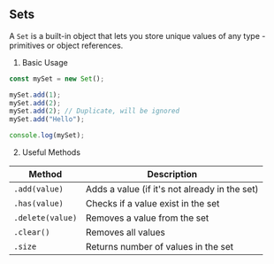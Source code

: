 ## Sets

A `Set` is a built-in object that lets you store unique values of any type - primitives or object references.

1. Basic Usage

```js
const mySet = new Set();

mySet.add(1);
mySet.add(2);
mySet.add(2); // Duplicate, will be ignored
mySet.add("Hello");

console.log(mySet);
```

2. Useful Methods

| Method           | Description                                   |
| ---------------- | --------------------------------------------- |
| `.add(value) `   | Adds a value (if it's not already in the set) |
| `.has(value)`    | Checks if a value exist in the set            |
| `.delete(value)` | Removes a value from the set                  |
| `.clear()`       | Removes all values                            |
| `.size`          | Returns number of values in the set           |
